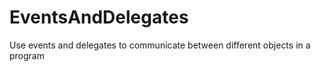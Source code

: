 # EventsAndDelegates
Use events and delegates to communicate between different objects in a program
